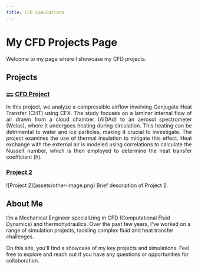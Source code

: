 ```yaml
---
title: CFD Simulations
---
```


# My CFD Projects Page

Welcome to my page where I showcase my CFD projects.

## Projects

### <img src="assets/Mesh-2.png" alt="Icon" style="width:20px; vertical-align:middle;"/> [CFD Project](project1.md)
<div style="text-align: justify;">
    In this project, we analyze a compressible airflow involving Conjugate Heat Transfer (CHT) using CFX. The study focuses on a laminar internal flow of air drawn from a cloud chamber (AIDAd) to an aerosol spectrometer (Welas), where it undergoes heating during circulation. This heating can be detrimental to water and ice particles, making it crucial to investigate. The project examines the use of thermal insulation to mitigate this effect. Heat exchange with the external air is modeled using correlations to calculate the Nusselt number, which is then employed to determine the heat transfer coefficient (h). 
</div>


### [Project 2](project2.html)
<div style="text-align: justify;">
    ![Project 2](assets/other-image.png) <!-- Replace with actual image URL -->
    Brief description of Project 2.
</div>


## About Me

I’m a Mechanical Engineer specializing in CFD (Computational Fluid Dynamics) and thermohydraulics. Over the past few years, I’ve worked on a range of simulation projects, tackling complex fluid and heat transfer challenges.

On this site, you'll find a showcase of my key projects and simulations. Feel free to explore and reach out if you have any questions or opportunities for collaboration.
